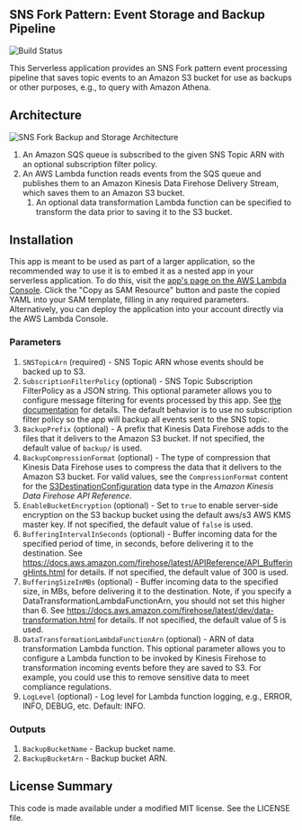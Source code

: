 ## SNS Fork Pattern: Event Storage and Backup Pipeline

![Build Status](https://codebuild.us-east-1.amazonaws.com/badges?uuid=eyJlbmNyeXB0ZWREYXRhIjoidEVpU1Nmd0gzaEtUaE1XWGo3OVY3dmVDTVRBUllsUXFlbTZZQS9pZkRDaGhKZFZkczZEQVJLcEovQko3VmpYeHZrQ24wL041bWI4SWUyUUxJMDhHbXRBPSIsIml2UGFyYW1ldGVyU3BlYyI6IjZESXdFTTJBd2RWZGVKSXEiLCJtYXRlcmlhbFNldFNlcmlhbCI6MX0%3D&branch=master)

This Serverless application provides an SNS Fork pattern event processing pipeline that saves topic events to an Amazon S3 bucket for use as backups or other purposes, e.g., to query with Amazon Athena.

## Architecture

![SNS Fork Backup and Storage Architecture](https://github.com/aws-samples/aws-serverless-sns-fork-pattern/raw/master/pipelines/event-storage-backup-pipeline/images/event-storage-backup-architecture.png)

1. An Amazon SQS queue is subscribed to the given SNS Topic ARN with an optional subscription filter policy.
1. An AWS Lambda function reads events from the SQS queue and publishes them to an Amazon Kinesis Data Firehose Delivery Stream, which saves them to an Amazon S3 bucket.
    1. An optional data transformation Lambda function can be specified to transform the data prior to saving it to the S3 bucket.

## Installation

This app is meant to be used as part of a larger application, so the recommended way to use it is to embed it as a nested app in your serverless application. To do this, visit the [app's page on the AWS Lambda Console](https://console.aws.amazon.com/lambda/home#/create/app?applicationId=arn:aws:serverlessrepo:us-east-1:077246666028:applications/fork-event-storage-backup-pipeline). Click the "Copy as SAM Resource" button and paste the copied YAML into your SAM template, filling in any required parameters. Alternatively, you can deploy the application into your account directly via the AWS Lambda Console.

### Parameters

1. `SNSTopicArn` (required) - SNS Topic ARN whose events should be backed up to S3.
1. `SubscriptionFilterPolicy` (optional) - SNS Topic Subscription FilterPolicy as a JSON string. This optional parameter allows you to configure message filtering for events processed by this app. See [the documentation](https://docs.aws.amazon.com/sns/latest/dg/message-filtering.html) for details. The default behavior is to use no subscription filter policy so the app will backup all events sent to the SNS topic.
1. `BackupPrefix` (optional) - A prefix that Kinesis Data Firehose adds to the files that it delivers to the Amazon S3 bucket. If not specified, the default value of `backup/` is used.
1. `BackupCompressionFormat` (optional) - The type of compression that Kinesis Data Firehose uses to compress the data that it delivers to the Amazon S3 bucket. For valid values, see the `CompressionFormat` content for the [S3DestinationConfiguration](https://docs.aws.amazon.com/firehose/latest/APIReference/API_S3DestinationConfiguration.html) data type in the *Amazon Kinesis Data Firehose API Reference*.
1. `EnableBucketEncryption` (optional) - Set to `true` to enable server-side encryption on the S3 backup bucket using the default aws/s3 AWS KMS master key. If not specified, the default value of `false` is used.
1. `BufferingIntervalInSeconds` (optional) - Buffer incoming data for the specified period of time, in seconds, before delivering it to the destination. See https://docs.aws.amazon.com/firehose/latest/APIReference/API_BufferingHints.html for details. If not specified, the default value of 300 is used.
1. `BufferingSizeInMBs` (optional) - Buffer incoming data to the specified size, in MBs, before delivering it to the destination. Note, if you specify a DataTransformationLambdaFunctionArn, you should not set this higher than 6. See https://docs.aws.amazon.com/firehose/latest/dev/data-transformation.html for details. If not specified, the default value of 5 is used.
1. `DataTransformationLambdaFunctionArn` (optional) - ARN of data transformation Lambda function. This optional parameter allows you to configure a Lambda function to be invoked by Kinesis Firehose to transformation incoming events before they are saved to S3. For example, you could use this to remove sensitive data to meet compliance regulations.
1. `LogLevel` (optional) - Log level for Lambda function logging, e.g., ERROR, INFO, DEBUG, etc. Default: INFO.

### Outputs

1. `BackupBucketName` - Backup bucket name.
1. `BackupBucketArn` - Backup bucket ARN.

## License Summary

This code is made available under a modified MIT license. See the LICENSE file.
